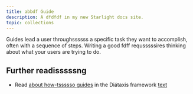 ```yaml
---
title: abbdf Guide
description: A dfdfdf in my new Starlight docs site.
topic: collections
---
```


Guides lead a user throughssssss a specific task they want to accomplish, often with a sequence of steps.
Writing a good fdff requsssssires thinking about what your users are trying to do.

## Further readisssssng

- Read [about how-tssssso guides](https://diataxis.fr/how-to-guides/) in the Diátaxis framework
[text](../../..)